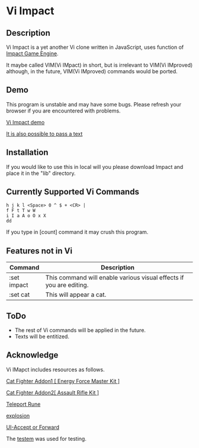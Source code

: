 Vi Impact
=========

Description
-----------
Vi Impact is a yet another Vi clone written in JavaScript, uses function of [Impact Game Engine](http://impactjs.com).

It maybe called VIM(Vi IMpact) in short, but is irrelevant to VIM(Vi IMproved) although, in the future, VIM(Vi IMproved) commands would be ported.

Demo
----
This program is unstable and may have some bugs. Please refresh your browser if you are encountered with problems.

[Vi Impact demo](http://tsurumau.github.com/vi-impact/)

[It is also possible to pass a text](http://tsurumau.github.com/vi-impact/?foo%0abar%0abaz)


Installation
------------
If you would like to use this in local will you please download Impact and place it in the "lib" directory.

Currently Supported Vi Commands
-------------------------------

    h j k l <Space> 0 ^ $ + <CR> |
    f F t T w W
    i I a A o O x X
    dd

If you type in [count] command it may crush this program.

Features not in Vi
------------------

Command    |Description
-----------|----------------------
:set impact|This command will enable various visual effects if you are editing.
:set cat   |This will appear a cat.

ToDo
----

* The rest of Vi commands will be applied in the future.
* Texts will be entitized.

Acknowledge
-----------
Vi IMapct includes resources as follows.

[Cat Fighter Addon1 [ Energy Force Master Kit ]](http://opengameart.org/content/cat-fighter-addon1-energy-force-master-kit)

[Cat Fighter Addon2[ Assault Rifle Kit ]](http://opengameart.org/content/cat-fighter-addon2-assault-rifle-kit)

[Teleport Rune](http://opengameart.org/content/teleport-rune)

[explosion](http://opengameart.org/content/explosion)

[UI-Accept or Forward](http://opengameart.org/content/ui-accept-or-forward)

The [testem](https://github.com/airportyh/testem) was used for testing.
